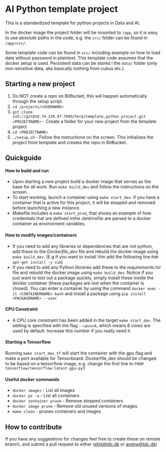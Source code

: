 # AI Python template project
This is a standardized template for python projects in Data and AI.

In the docker image the project folder will be mounted to `/app`, so it is easy to use absolute paths in the code, e.g. the `src/` folder can be found in `/app/src/`.

Some template code can be found in `src/` including example on how to load data without password in plaintext. This template code assumes that the docker setup is used.
Persistent data can be stored i the `data/` folder (only non-sensitive data, aka basically nothing from cubus etc.).

## Starting a new project
1. Do NOT create a repo on BitBucket, this will happen automatically through the setup script.
1. `cd /projects/<USERNAME>`
1. `git clone ssh://git@10.74.139.97:7999/hkrp/template_python_project.git <PROJECTNAME>` - Create a folder for your new project from the template project
1. `cd <PROJECTNAME>`
1. `./setup.sh` - Follow the instructions on the screen. This initializes the project from template and creates the repo in BitBucket.

## Quickguide

#### How to build and run
* Upon starting a new project build a docker image that serves as the base for all work. Run `make build_dev` and follow the instructions on the screen.
* To start working, launch a container using `make start_dev`. If you have a container that is active for this project, it will be stopped and removed before launching a new instance.
* Makefile includes a `make start_prod`, that shows an example of how credentials that are defined inthe Jenkinsfile are parsed to a docker container as environment variables.
#### How to modify images/containers
* If you need to add any libraries or dependencies that are not python, add these to the *Dockerfile_dev* file and rebuild the docker image using `make build_dev`. (E.g if you want to install Vim add the following line `RUN apt-get install -y vim`)
* If you need to add any Python libraries add these to the *requirements.txt* file and rebuild the docker image using `make build_dev`. Notice if you just want to test out a package quickly, simply install these inside the docker container (these packages are lost when the container is closed). You can enter a container by using the command `docker exec -it <CONTAINERNAME> bash` and install a package using `pip install <PACKAGENAME> --user`
#### CPU Constraint
* A CPU core constraint has been added in the target `make start_dev`. The setting is specified with the flag `--cpus=6`, which means 6 cores are used by default. Increase this number if you really need it.
#### Starting a Tensorflow
Running `make start_dev_tf` will start the container with the gpu flag and make a port available for Tensorboard. Dockerfile_dev should be changed to be based on a tensorflow image, e.g. change the first line to `FROM tensorflow/tensorflow:latest-gpu-py3`

#### Useful docker commands
* `docker images` - List all images
* `docker ps -a` - List all containers
* `docker container prune` - Remove stopped containers
* `docker image prune` - Remove old unused versions of images
* `make clean` - prunes containers and images

## How to contribute
If you have any suggestions for changes feel free to create these on remote branch, and submit a pull request to either (phit@tdc.dk or andne@tdc.dk)
